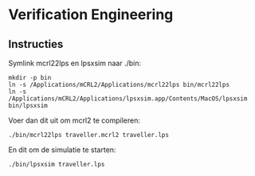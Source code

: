 # Verification Engineering

## Instructies

Symlink mcrl22lps en lpsxsim naar ./bin:

    mkdir -p bin
    ln -s /Applications/mCRL2/Applications/mcrl22lps bin/mcrl22lps
    ln -s /Applications/mCRL2/Applications/lpsxsim.app/Contents/MacOS/lpsxsim bin/lpsxsim

Voer dan dit uit om mcrl2 te compileren:

    ./bin/mcrl22lps traveller.mcrl2 traveller.lps

En dit om de simulatie te starten:

    ./bin/lpsxsim traveller.lps

